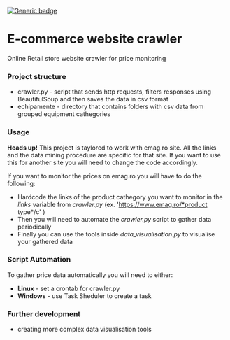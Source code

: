 [![Generic badge](https://img.shields.io/badge/python_version-3.7-blue.svg)](https://shields.io/)

# E-commerce website crawler

Online Retail store website crawler for price monitoring

### Project structure

 - crawler.py - script that sends http requests, filters responses using BeautifulSoup and then saves the data in csv format
 - echipamente - directory that contains folders with csv data from grouped equipment cathegories
 
### Usage

 __Heads up!__ This project is taylored to work with emag.ro site. All the links and the data mining procedure are specific for that site. If you want to use this for another site you will need to change the code accordingly.
 
 If you want to monitor the prices on emag.ro you will have to do the following:
 - Hardcode the links of the product cathegory you want to monitor in the *links* variable from *crawler.py* (ex. 'https://www.emag.ro/*product type*/c' )
 - Then you will need to automate the *crawler.py* script to gather data periodically
 - Finally you can use the tools inside *data_visualisation.py* to visualise your gathered data
 
### Script Automation

 To gather price data automatically you will need to either:
 - __Linux__ - set a crontab for crawler.py
 - __Windows__ - use Task Sheduler to create a task
 
### Further development
 
 - creating more complex data visualisation tools

